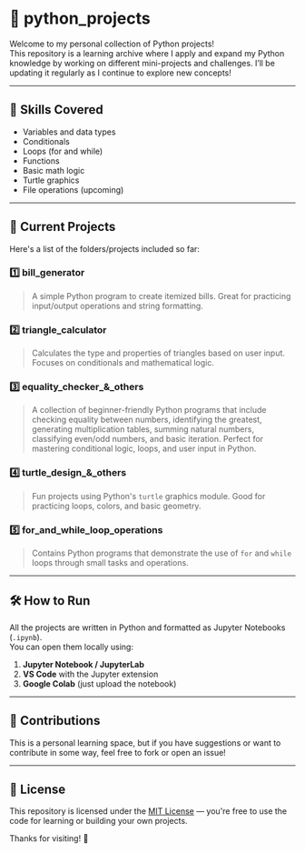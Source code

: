 # 🐍 python_projects

Welcome to my personal collection of Python projects!  
This repository is a learning archive where I apply and expand my Python knowledge by working on different mini-projects and challenges. I’ll be updating it regularly as I continue to explore new concepts!

---

## 🧠 Skills Covered

- Variables and data types
- Conditionals
- Loops (for and while)
- Functions
- Basic math logic
- Turtle graphics
- File operations (upcoming)

---

## 📁 Current Projects

Here's a list of the folders/projects included so far:

### 1️⃣ bill_generator
> A simple Python program to create itemized bills. Great for practicing input/output operations and string formatting.

### 2️⃣ triangle_calculator
> Calculates the type and properties of triangles based on user input. Focuses on conditionals and mathematical logic.

### 3️⃣ equality_checker_&_others
>A collection of beginner-friendly Python programs that include checking equality between numbers, identifying the greatest, generating multiplication tables, summing natural numbers, classifying even/odd numbers, and basic iteration. Perfect for mastering conditional logic, loops, and user input in Python.

### 4️⃣ turtle_design_&_others
> Fun projects using Python's `turtle` graphics module. Good for practicing loops, colors, and basic geometry.

### 5️⃣ for_and_while_loop_operations
> Contains Python programs that demonstrate the use of `for` and `while` loops through small tasks and operations.

---

## 🛠 How to Run

All the projects are written in Python and formatted as Jupyter Notebooks (`.ipynb`).  
You can open them locally using:

1. **Jupyter Notebook / JupyterLab**  
2. **VS Code** with the Jupyter extension  
3. **Google Colab** (just upload the notebook)

---

## 🤝 Contributions

This is a personal learning space, but if you have suggestions or want to contribute in some way, feel free to fork or open an issue!

---

## 📜 License

This repository is licensed under the [MIT License](LICENSE) — you're free to use the code for learning or building your own projects.


Thanks for visiting! 🌱
